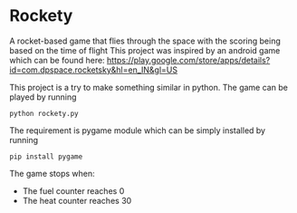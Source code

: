 # Rockety
A rocket-based game that flies through the space with the scoring being based on the time of flight
This project was inspired by an android game which can be found here:
https://play.google.com/store/apps/details?id=com.dpspace.rocketsky&hl=en_IN&gl=US

This project is a try to make something similar in python.
The game can be played by running

```
python rockety.py
```

The requirement is pygame module which can be simply installed by running
```
pip install pygame
```

The game stops when:

* The fuel counter reaches 0
* The heat counter reaches 30
